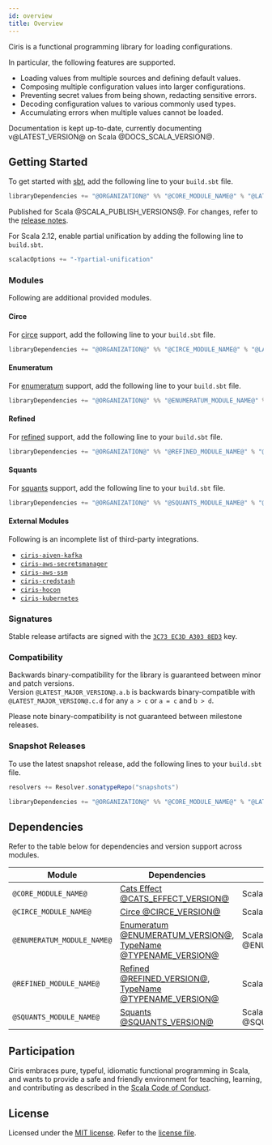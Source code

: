 ```yaml
---
id: overview
title: Overview
---
```


Ciris is a functional programming library for loading configurations.

In particular, the following features are supported.

- Loading values from multiple sources and defining default values.
- Composing multiple configuration values into larger configurations.
- Preventing secret values from being shown, redacting sensitive errors.
- Decoding configuration values to various commonly used types.
- Accumulating errors when multiple values cannot be loaded.

Documentation is kept up-to-date, currently documenting v@LATEST_VERSION@ on Scala @DOCS_SCALA_VERSION@.

## Getting Started

To get started with [sbt](https://scala-sbt.org), add the following line to your `build.sbt` file.

```scala
libraryDependencies += "@ORGANIZATION@" %% "@CORE_MODULE_NAME@" % "@LATEST_VERSION@"
```

Published for Scala @SCALA_PUBLISH_VERSIONS@. For changes, refer to the [release notes](https://github.com/vlovgr/ciris/releases).

For Scala 2.12, enable partial unification by adding the following line to `build.sbt`.

```scala
scalacOptions += "-Ypartial-unification"
```

### Modules

Following are additional provided modules.

#### Circe

For [circe](modules.md#circe) support, add the following line to your `build.sbt` file.

```scala
libraryDependencies += "@ORGANIZATION@" %% "@CIRCE_MODULE_NAME@" % "@LATEST_VERSION@"
```

#### Enumeratum

For [enumeratum](modules.md#enumeratum) support, add the following line to your `build.sbt` file.

```scala
libraryDependencies += "@ORGANIZATION@" %% "@ENUMERATUM_MODULE_NAME@" % "@LATEST_VERSION@"
```

#### Refined

For [refined](modules.md#refined) support, add the following line to your `build.sbt` file.

```scala
libraryDependencies += "@ORGANIZATION@" %% "@REFINED_MODULE_NAME@" % "@LATEST_VERSION@"
```

#### Squants

For [squants](modules.md#squants) support, add the following line to your `build.sbt` file.

```scala
libraryDependencies += "@ORGANIZATION@" %% "@SQUANTS_MODULE_NAME@" % "@LATEST_VERSION@"
```

#### External Modules

Following is an incomplete list of third-party integrations.

- [`ciris-aiven-kafka`](https://github.com/ovotech/ciris-aiven-kafka)
- [`ciris-aws-secretsmanager`](https://github.com/ovotech/ciris-aws-secretsmanager)
- [`ciris-aws-ssm`](https://github.com/ovotech/ciris-aws-ssm)
- [`ciris-credstash`](https://github.com/ovotech/ciris-credstash)
- [`ciris-hocon`](https://github.com/2m/ciris-hocon)
- [`ciris-kubernetes`](https://github.com/ovotech/ciris-kubernetes)

### Signatures

Stable release artifacts are signed with the [`3C73 EC3D A303 8ED3`](https://keys.openpgp.org/search?q=A130DFFBE3EB5850069A54173C73EC3DA3038ED3) key.

### Compatibility

Backwards binary-compatibility for the library is guaranteed between minor and patch versions.<br>
Version `@LATEST_MAJOR_VERSION@.a.b` is backwards binary-compatible with `@LATEST_MAJOR_VERSION@.c.d` for any `a > c` or `a = c` and `b > d`.

Please note binary-compatibility is not guaranteed between milestone releases.

### Snapshot Releases

To use the latest snapshot release, add the following lines to your `build.sbt` file.

```scala
resolvers += Resolver.sonatypeRepo("snapshots")

libraryDependencies += "@ORGANIZATION@" %% "@CORE_MODULE_NAME@" % "@LATEST_SNAPSHOT_VERSION@"
```

## Dependencies

Refer to the table below for dependencies and version support across modules.

| Module                     | Dependencies                                                                                                                                    | Scala                                   |
| -------------------------- | ----------------------------------------------------------------------------------------------------------------------------------------------- | --------------------------------------- |
| `@CORE_MODULE_NAME@`       | [Cats Effect @CATS_EFFECT_VERSION@](https://github.com/typelevel/cats-effect)                                                                   | Scala @CORE_CROSS_SCALA_VERSIONS@       |
| `@CIRCE_MODULE_NAME@`      | [Circe @CIRCE_VERSION@](https://github.com/circe/circe)                                                                                         | Scala @CIRCE_CROSS_SCALA_VERSIONS@      |
| `@ENUMERATUM_MODULE_NAME@` | [Enumeratum @ENUMERATUM_VERSION@](https://github.com/lloydmeta/enumeratum), [TypeName @TYPENAME_VERSION@](https://github.com/tpolecat/typename) | Scala @ENUMERATUM_CROSS_SCALA_VERSIONS@ |
| `@REFINED_MODULE_NAME@`    | [Refined @REFINED_VERSION@](https://github.com/fthomas/refined), [TypeName @TYPENAME_VERSION@](https://github.com/tpolecat/typename)            | Scala @REFINED_CROSS_SCALA_VERSIONS@    |
| `@SQUANTS_MODULE_NAME@`    | [Squants @SQUANTS_VERSION@](https://github.com/typelevel/squants)                                                                               | Scala @SQUANTS_CROSS_SCALA_VERSIONS@    |

## Participation

Ciris embraces pure, typeful, idiomatic functional programming in Scala, and wants to provide a safe and friendly environment for teaching, learning, and contributing as described in the [Scala Code of Conduct](https://www.scala-lang.org/conduct/).

## License

Licensed under the [MIT license](https://opensource.org/licenses/MIT). Refer to the [license file](https://github.com/vlovgr/ciris/blob/master/license.txt).
